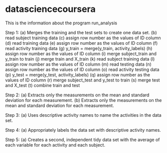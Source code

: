 # datasciencecoursera

This is the information about the program run_analysis

Step 1: (a) Merges the training and the test sets to create one data set.
	(b) read subject training data
	(c) assign row number as the values of ID column
	(d) read training data
	(e) assign row number as the values of ID column
	(f) read activity training data
	(g) y_train = merge(y_train, activity_labels)
	(h) assign row number as the values of ID column
	(i) merge subject_train and y_train to train
	(j) merge train and X_train
	(k) read subject training data
	(l) assign row number as the values of ID column
	(m) read testing data
	(n) assign row number as the values of ID column
	(o) read activity testing data
	(p) y_test = merge(y_test, activity_labels)
	(q) assign row number as the values of ID column
	(r) merge subject_test and y_test to train
	(s) merge test and X_test
	(t) combine train and test

Step 2: (a) Extracts only the measurements on the mean and standard deviation for each 		    measurement.
	(b) Extracts only the measurements on the mean and standard deviation for each 		    measurement. 

Step 3: (a) Uses descriptive activity names to name the activities in the data set.

Step 4: (a) Appropriately labels the data set with descriptive activity names.

Step 5: (a) Creates a second, independent tidy data set with the average of each variable 	for each activity and each subject.



